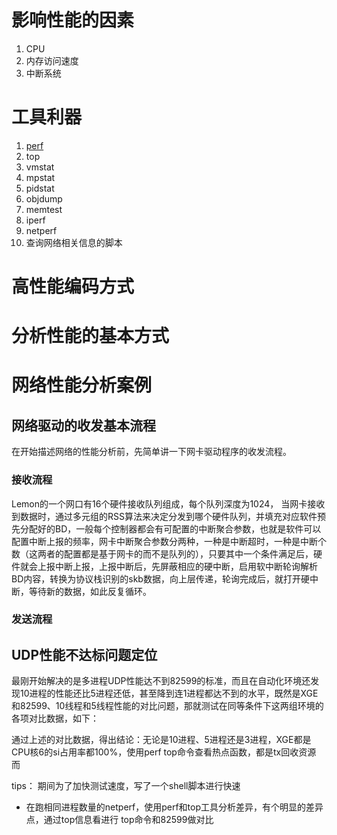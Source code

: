 # 影响性能的因素

1. CPU
2. 内存访问速度
3. 中断系统

# 工具利器
1. [perf](./tools/perf.md) 
2. top
3. vmstat
4. mpstat
5. pidstat
6. objdump
7. memtest
8. iperf
9. netperf
10. 查询网络相关信息的脚本

# 高性能编码方式


# 分析性能的基本方式



# 网络性能分析案例
## 网络驱动的收发基本流程
在开始描述网络的性能分析前，先简单讲一下网卡驱动程序的收发流程。

### 接收流程
Lemon的一个网口有16个硬件接收队列组成，每个队列深度为1024， 当网卡接收到数据时，通过多元组的RSS算法来决定分发到哪个硬件队列，并填充对应软件预先分配好的BD，一般每个控制器都会有可配置的中断聚合参数，也就是软件可以配置中断上报的频率，网卡中断聚合参数分两种，一种是中断超时，一种是中断个数（这两者的配置都是基于网卡的而不是队列的），只要其中一个条件满足后，硬件就会上报中断上报，上报中断后，先屏蔽相应的硬中断，启用软中断轮询解析BD内容，转换为协议栈识别的skb数据，向上层传递，轮询完成后，就打开硬中断，等待新的数据，如此反复循环。



### 发送流程


## UDP性能不达标问题定位
最刚开始解决的是多进程UDP性能达不到82599的标准，而且在自动化环境还发现10进程的性能还比5进程还低，甚至降到连1进程都达不到的水平，既然是XGE和82599、10线程和5线程性能的对比问题，那就测试在同等条件下这两组环境的各项对比数据，如下：

通过上述的对比数据，得出结论：无论是10进程、5进程还是3进程，XGE都是CPU核6的si占用率都100%，使用perf top命令查看热点函数，都是tx回收资源 而


tips：
期间为了加快测试速度，写了一个shell脚本进行快速
- 在跑相同进程数量的netperf，使用perf和top工具分析差异，有个明显的差异点，通过top信息看进行  top命令和82599做对比


